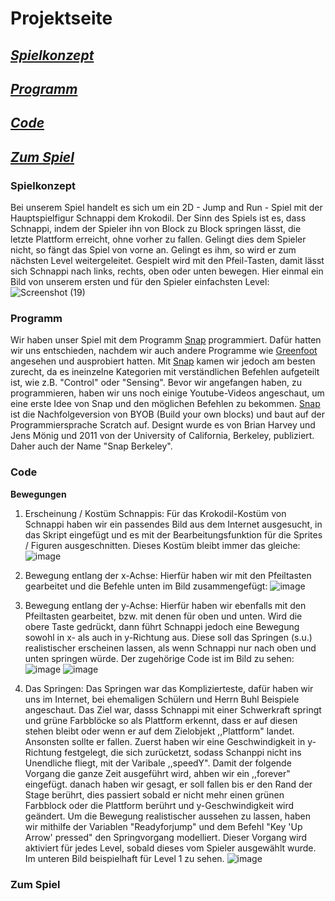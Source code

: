 # Projektseite
## [_Spielkonzept_](#Spielkonzept)
## [_Programm_](#Programm)
## [_Code_](#Code)
## [_Zum Spiel_](#ZumSpiel)


### Spielkonzept <a name="Spielkonzept"></a>
Bei unserem Spiel handelt es sich um ein 2D - Jump and Run - Spiel mit der Hauptspielfigur Schnappi dem Krokodil. Der Sinn des Spiels ist es, dass Schnappi, indem der Spieler ihn von Block zu Block springen lässt, die letzte Plattform erreicht, ohne vorher zu fallen. Gelingt dies dem Spieler nicht, so fängt das Spiel von vorne an. Gelingt es ihm, so wird er zum nächsten Level weitergeleitet. Gespielt wird mit den Pfeil-Tasten, damit lässt sich Schnappi nach links, rechts, oben oder unten bewegen. Hier einmal ein Bild von unserem ersten und für den Spieler einfachsten Level:
![Screenshot (19)](https://user-images.githubusercontent.com/111355300/203500186-cdef4137-061c-4a36-b179-4e5d06a89f58.png)



### Programm <a name="Programm"></a>
Wir haben unser Spiel mit dem Programm [Snap](https://snap.berkeley.edu/) programmiert. Dafür hatten wir uns entschieden, nachdem wir auch andere Programme wie [Greenfoot](https://www.greenfoot.org/door) angesehen und ausprobiert hatten. Mit [Snap](https://snap.berkeley.edu/) kamen wir jedoch am besten zurecht, da es ineinzelne Kategorien mit verständlichen Befehlen aufgeteilt ist, wie z.B. "Control" oder "Sensing". Bevor wir angefangen haben, zu programmieren, haben wir uns noch einige Youtube-Videos angeschaut, um eine erste Idee von Snap und den möglichen Befehlen zu bekommen.
[Snap](https://snap.berkeley.edu/) ist die Nachfolgeversion von BYOB (Build your own blocks) und baut auf der Programmiersprache Scratch auf. Designt wurde es von Brian Harvey und Jens Mönig und 2011 von der University of California, Berkeley, publiziert. Daher auch der Name "Snap Berkeley".

### Code <a name="Code"></a>

**Bewegungen**

1. Erscheinung / Kostüm Schnappis: Für das Krokodil-Kostüm von Schnappi haben wir ein passendes Bild aus dem Internet ausgesucht, in das Skript eingefügt und es mit der Bearbeitungsfunktion für die Sprites / Figuren ausgeschnitten. Dieses Kostüm bleibt immer das gleiche:
![image](https://user-images.githubusercontent.com/111355300/207529841-3040670e-0dd4-4d34-8e74-1dc8298042a4.png)


2. Bewegung entlang der x-Achse: Hierfür haben wir mit den Pfeiltasten gearbeitet und die Befehle unten im Bild zusammengefügt:
![image](https://user-images.githubusercontent.com/111355300/207528400-32f858e1-2e25-4601-a9b7-ce27af363491.png)

3. Bewegung entlang der y-Achse: Hierfür haben wir ebenfalls mit den Pfeiltasten gearbeitet, bzw. mit denen für oben und unten. Wird die obere Taste gedrückt, dann führt Schnappi jedoch eine Bewegung sowohl in x- als auch in y-Richtung aus. Diese soll das Springen (s.u.) realistischer erscheinen lassen, als wenn Schnappi nur nach oben und unten springen würde. Der zugehörige Code ist im Bild zu sehen:
![image](https://user-images.githubusercontent.com/111355300/207529126-b06e81bf-8b86-45d4-a271-d5bc10b8e38d.png)
![image](https://user-images.githubusercontent.com/111355300/207529251-7d00b5c2-9e52-477e-8387-02767ddaa4f7.png)


4. Das Springen: Das Springen war das Komplizierteste, dafür haben wir uns im Internet, bei ehemaligen Schülern und Herrn Buhl Beispiele angeschaut. Das Ziel war, dasss Schnappi mit einer Schwerkraft springt und grüne Farbblöcke so als Plattform erkennt, dass er auf diesen stehen bleibt oder wenn er auf dem Zielobjekt ,,Plattform" landet. Ansonsten sollte er fallen. Zuerst haben wir eine Geschwindigkeit in y-Richtung festgelegt, die sich zurücketzt, sodass Schanppi nicht ins Unendliche fliegt,  mit der Varibale ,,speedY". Damit der folgende Vorgang die ganze Zeit ausgeführt wird, ahben wir ein ,,forever" eingefügt. danach haben wir gesagt, er soll fallen bis er den Rand der Stage berührt, dies passiert sobald er nicht mehr einen grünen Farbblock oder die Plattform berührt und y-Geschwindigkeit wird geändert. Um die Bewegung realistischer aussehen zu lassen, haben wir mithilfe der Variablen "Readyforjump" und dem Befehl "Key 'Up Arrow' pressed" den Springvorgang modelliert. 
Dieser Vorgang wird aktiviert für jedes Level, sobald dieses vom Spieler ausgewählt wurde. Im unteren Bild beispielhaft für Level 1 zu sehen.
![image](https://user-images.githubusercontent.com/111355300/207529476-f2014cfb-19b4-48bb-b401-506099bc7585.png)


### Zum Spiel <a name="ZumSpiel"></a>
